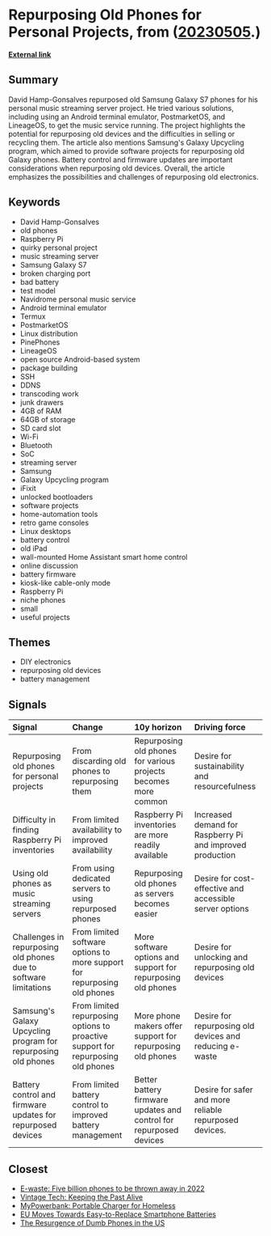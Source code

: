 # __Repurposing Old Phones for Personal Projects__, from ([20230505](https://kghosh.substack.com/p/20230505).)

__[External link](https://arstechnica.com/gadgets/2023/04/old-phones-can-be-single-board-computers-as-this-mini-music-server-proves/)__



## Summary

David Hamp-Gonsalves repurposed old Samsung Galaxy S7 phones for his personal music streaming server project. He tried various solutions, including using an Android terminal emulator, PostmarketOS, and LineageOS, to get the music service running. The project highlights the potential for repurposing old devices and the difficulties in selling or recycling them. The article also mentions Samsung's Galaxy Upcycling program, which aimed to provide software projects for repurposing old Galaxy phones. Battery control and firmware updates are important considerations when repurposing old devices. Overall, the article emphasizes the possibilities and challenges of repurposing old electronics.

## Keywords

* David Hamp-Gonsalves
* old phones
* Raspberry Pi
* quirky personal project
* music streaming server
* Samsung Galaxy S7
* broken charging port
* bad battery
* test model
* Navidrome personal music service
* Android terminal emulator
* Termux
* PostmarketOS
* Linux distribution
* PinePhones
* LineageOS
* open source Android-based system
* package building
* SSH
* DDNS
* transcoding work
* junk drawers
* 4GB of RAM
* 64GB of storage
* SD card slot
* Wi-Fi
* Bluetooth
* SoC
* streaming server
* Samsung
* Galaxy Upcycling program
* iFixit
* unlocked bootloaders
* software projects
* home-automation tools
* retro game consoles
* Linux desktops
* battery control
* old iPad
* wall-mounted Home Assistant smart home control
* online discussion
* battery firmware
* kiosk-like cable-only mode
* Raspberry Pi
* niche phones
* small
* useful projects

## Themes

* DIY electronics
* repurposing old devices
* battery management

## Signals

| Signal                                                           | Change                                                                           | 10y horizon                                                        | Driving force                                             |
|:-----------------------------------------------------------------|:---------------------------------------------------------------------------------|:-------------------------------------------------------------------|:----------------------------------------------------------|
| Repurposing old phones for personal projects                     | From discarding old phones to repurposing them                                   | Repurposing old phones for various projects becomes more common    | Desire for sustainability and resourcefulness             |
| Difficulty in finding Raspberry Pi inventories                   | From limited availability to improved availability                               | Raspberry Pi inventories are more readily available                | Increased demand for Raspberry Pi and improved production |
| Using old phones as music streaming servers                      | From using dedicated servers to using repurposed phones                          | Repurposing old phones as servers becomes easier                   | Desire for cost-effective and accessible server options   |
| Challenges in repurposing old phones due to software limitations | From limited software options to more support for repurposing old phones         | More software options and support for repurposing old phones       | Desire for unlocking and repurposing old devices          |
| Samsung's Galaxy Upcycling program for repurposing old phones    | From limited repurposing options to proactive support for repurposing old phones | More phone makers offer support for repurposing old phones         | Desire for repurposing old devices and reducing e-waste   |
| Battery control and firmware updates for repurposed devices      | From limited battery control to improved battery management                      | Better battery firmware updates and control for repurposed devices | Desire for safer and more reliable repurposed devices.    |

## Closest

* [E-waste: Five billion phones to be thrown away in 2022](be72c306267d04fbf21e2cd6051c66bd)
* [Vintage Tech: Keeping the Past Alive](2a98922fc3676ea6365782ce075cf589)
* [MyPowerbank: Portable Charger for Homeless](d9f1f901dee09e59f1f13b7777a391cb)
* [EU Moves Towards Easy-to-Replace Smartphone Batteries](7e3448aaf8dcf592d5c14da8fb0fc233)
* [The Resurgence of Dumb Phones in the US](29806fd07d41c5c25550b367b80f445c)